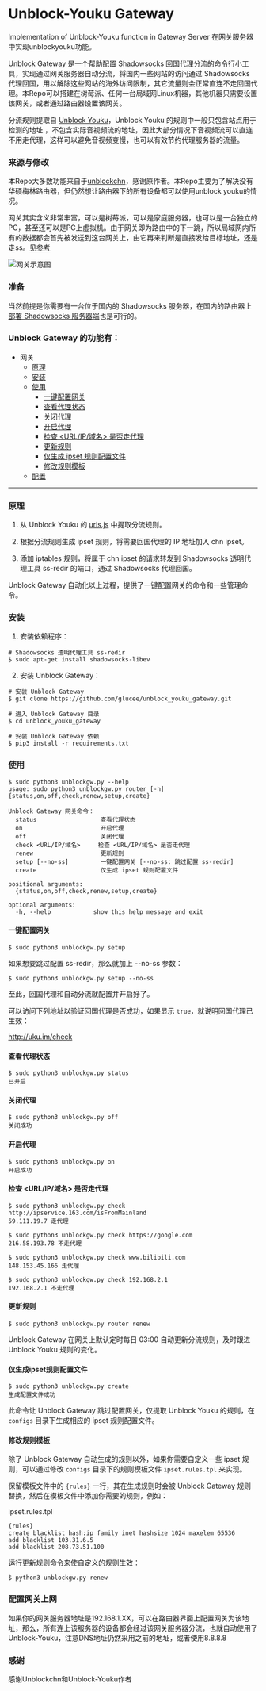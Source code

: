 # Unblock-Youku Gateway
Implementation of Unblock-Youku function in Gateway Server 在网关服务器中实现unblockyouku功能。

Unblock Gateway 是一个帮助配置 Shadowsocks 回国代理分流的命令行小工具，实现通过网关服务器自动分流，将国内一些网站的访问通过 Shadowsocks 代理回国，用以解除这些网站的海外访问限制，其它流量则会正常直连不走回国代理。本Repo可以搭建在树莓派、任何一台局域网Linux机器，其他机器只需要设置该网关，或者通过路由器设置该网关。

分流规则提取自 [Unblock Youku](https://github.com/uku/Unblock-Youku)，Unblock Youku 的规则中一般只包含站点用于检测的地址 ，不包含实际音视频流的地址，因此大部分情况下音视频流可以直连不用走代理，这样可以避免音视频变慢，也可以有效节约代理服务器的流量。

### 来源与修改

本Repo大多数功能来自于[unblockchn](https://github.com/gxfxyz/unblockchn/)，感谢原作者。本Repo主要为了解决没有华硕梅林路由器，但仍然想让路由器下的所有设备都可以使用unblock youku的情况。

网关其实含义非常丰富，可以是树莓派，可以是家庭服务器，也可以是一台独立的PC，甚至还可以是PC上虚拟机。由于网关即为路由中的下一跳，所以局域网内所有的数据都会首先被发送到这台网关上，由它再来判断是直接发给目标地址，还是走ss。[见参考](https://medium.com/@oliviaqrs/%E5%88%A9%E7%94%A8shadowsocks%E6%89%93%E9%80%A0%E5%B1%80%E5%9F%9F%E7%BD%91%E7%BF%BB%E5%A2%99%E9%80%8F%E6%98%8E%E7%BD%91%E5%85%B3-fb82ccb2f729)

![网关示意图](https://cdn-images-1.medium.com/max/1000/1*0ya9yYQFUNAbwp_eKY58Cw.jpeg)

### 准备

当然前提是你需要有一台位于国内的 Shadowsocks 服务器，在国内的路由器上[部署 Shadowsocks 服务器端](https://github.com/gxfxyz/unblockgw/wiki/在华硕梅林固件（Asuswrt-Merlin）网关上部署-Shadowsocks-服务器端（ss-server）)也是可行的。

### Unblock Gateway 的功能有：

* 网关
    + [原理](#%E5%8E%9F%E7%90%86)
    + [安装](#%E5%AE%89%E8%A3%85)
    + [使用](#%E4%BD%BF%E7%94%A8)
        - [一键配置网关](#一键配置网关)
        - [查看代理状态](#%E6%9F%A5%E7%9C%8B%E4%BB%A3%E7%90%86%E7%8A%B6%E6%80%81)
        - [关闭代理](#%E5%85%B3%E9%97%AD%E4%BB%A3%E7%90%86)
        - [开启代理](#%E5%BC%80%E5%90%AF%E4%BB%A3%E7%90%86)
        - [检查 <URL/IP/域名> 是否走代理](#%E6%A3%80%E6%9F%A5-urlip%E5%9F%9F%E5%90%8D-%E6%98%AF%E5%90%A6%E8%B5%B0%E4%BB%A3%E7%90%86)
        - [更新规则](#%E6%9B%B4%E6%96%B0%E8%A7%84%E5%88%99)
        - [仅生成 ipset 规则配置文件](#仅生成ipset规则配置文件)
        - [修改规则模板](#%E4%BF%AE%E6%94%B9%E8%A7%84%E5%88%99%E6%A8%A1%E6%9D%BF)
    + [配置](#配置网关上网)

---

### 原理

1. 从 Unblock Youku 的 [urls.js](https://github.com/uku/Unblock-Youku/blob/master/shared/urls.js) 中提取分流规则。

2. 根据分流规则生成 ipset 规则，将需要回国代理的 IP 地址加入 chn ipset。

3. 添加 iptables 规则，将属于 chn ipset 的请求转发到 Shadowsocks 透明代理工具 ss-redir 的端口，通过 Shadowsocks 代理回国。

Unblock Gateway 自动化以上过程，提供了一键配置网关的命令和一些管理命令。

### 安装

1. 安装依赖程序：

```console
# Shadowsocks 透明代理工具 ss-redir
$ sudo apt-get install shadowsocks-libev
```

2. 安装 Unblock Gateway：

```console
# 安装 Unblock Gateway
$ git clone https://github.com/glucee/unblock_youku_gateway.git

# 进入 Unblock Gateway 目录
$ cd unblock_youku_gateway

# 安装 Unblock Gateway 依赖
$ pip3 install -r requirements.txt
```

### 使用

```console
$ sudo python3 unblockgw.py --help
usage: sudo python3 unblockgw.py router [-h] {status,on,off,check,renew,setup,create}

Unblock Gateway 网关命令：
  status                  查看代理状态
  on                      开启代理
  off                     关闭代理
  check <URL/IP/域名>     检查 <URL/IP/域名> 是否走代理
  renew                   更新规则
  setup [--no-ss]         一键配置网关 [--no-ss: 跳过配置 ss-redir]
  create                  仅生成 ipset 规则配置文件

positional arguments:
  {status,on,off,check,renew,setup,create}

optional arguments:
  -h, --help            show this help message and exit
```

#### 一键配置网关

```console
$ sudo python3 unblockgw.py setup
```

如果想要跳过配置 ss-redir，那么就加上 --no-ss 参数：

```console
$ sudo python3 unblockgw.py setup --no-ss
```

至此，回国代理和自动分流就配置并开启好了。

可以访问下列地址以验证回国代理是否成功，如果显示 `true`，就说明回国代理已生效： 

http://uku.im/check

#### 查看代理状态

```console
$ sudo python3 unblockgw.py status
已开启
```

#### 关闭代理

```console
$ sudo python3 unblockgw.py off
关闭成功
```
#### 开启代理

```console
$ sudo python3 unblockgw.py on
开启成功
```

#### 检查 <URL/IP/域名> 是否走代理

```console
$ sudo python3 unblockgw.py check http://ipservice.163.com/isFromMainland
59.111.19.7 走代理

$ sudo python3 unblockgw.py check https://google.com
216.58.193.78 不走代理

$ sudo python3 unblockgw.py check www.bilibili.com
148.153.45.166 走代理

$ sudo python3 unblockgw.py check 192.168.2.1
192.168.2.1 不走代理
```

#### 更新规则

```console
$ sudo python3 unblockgw.py router renew
```

Unblock Gateway 在网关上默认定时每日 03:00 自动更新分流规则，及时跟进 Unblock Youku 规则的变化。

#### 仅生成ipset规则配置文件

```console
$ sudo python3 unblockgw.py create
生成配置文件成功
```

此命令让 Unblock Gateway 跳过配置网关，仅提取 Unblock Youku 的规则，在 `configs` 目录下生成相应的 ipset 规则配置文件。

#### 修改规则模板

除了 Unblock Gateway 自动生成的规则以外，如果你需要自定义一些 ipset 规则，可以通过修改 `configs` 目录下的规则模板文件 `ipset.rules.tpl` 来实现。

保留模板文件中的 `{rules}` 一行，其在生成规则时会被 Unblock Gateway 规则替换，然后在模板文件中添加你需要的规则，例如：

ipset.rules.tpl
```
{rules}
create blacklist hash:ip family inet hashsize 1024 maxelem 65536
add blacklist 103.31.6.5
add blacklist 208.73.51.100
```

运行更新规则命令来使自定义的规则生效：

```console
$ python3 unblockgw.py renew
```

### 配置网关上网

如果你的网关服务器地址是192.168.1.XX，可以在路由器界面上配置网关为该地址，那么，所有连上该服务器的设备都会经过该网关服务器分流，也就自动使用了Unblock-Youku，注意DNS地址仍然采用之前的地址，或者使用8.8.8.8

### 感谢

感谢Unblockchn和Unblock-Youku作者
